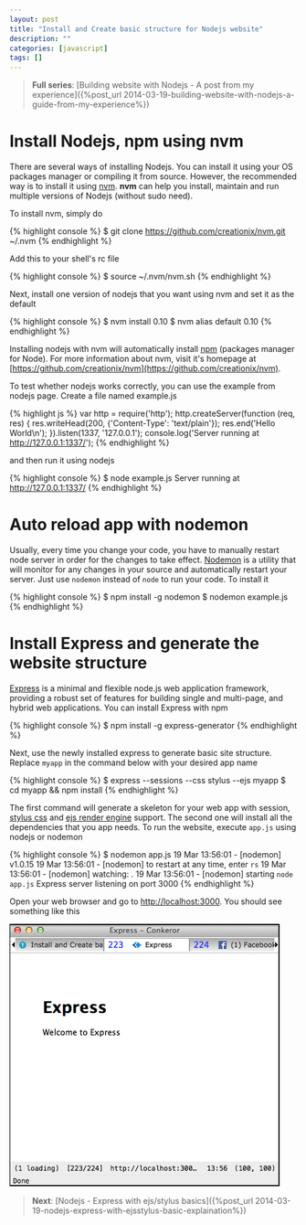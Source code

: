 ```yaml
---
layout: post
title: "Install and Create basic structure for Nodejs website"
description: ""
categories: [javascript]
tags: []
---
```



> **Full series**:
> [Building website with Nodejs - A post from my experience]({%post_url 2014-03-19-building-website-with-nodejs-a-guide-from-my-experience%})

# Install Nodejs, npm using nvm

There are several ways of installing Nodejs. You can install it using your OS
packages manager or compiling it from source. However, the recommended way is to
install it using [nvm](https://github.com/creationix/nvm). **nvm** can help you
install, maintain and run multiple versions of Nodejs (without sudo need).

To install nvm, simply do

{% highlight console %}
$ git clone https://github.com/creationix/nvm.git ~/.nvm
{% endhighlight %}

Add this to your shell's rc file

{% highlight console %}
$ source ~/.nvm/nvm.sh
{% endhighlight %}

Next, install one version of nodejs that you want using nvm and set it as the default

{% highlight console %}
$ nvm install 0.10
$ nvm alias default 0.10
{% endhighlight %}

Installing nodejs with nvm will automatically install
[npm](https://www.npmjs.org/) (packages manager for Node). For more information
about nvm, visit it's homepage at
[https://github.com/creationix/nvm](https://github.com/creationix/nvm).

To test whether nodejs works correctly, you can use the example from nodejs
page. Create a file named example.js

<!-- more -->

{% highlight js %}
var http = require('http');
http.createServer(function (req, res) {
  res.writeHead(200, {'Content-Type': 'text/plain'});
  res.end('Hello World\n');
}).listen(1337, '127.0.0.1');
console.log('Server running at http://127.0.0.1:1337/');
{% endhighlight %}

and then run it using nodejs

{% highlight console %}
$ node example.js
Server running at http://127.0.0.1:1337/
{% endhighlight %}

# Auto reload app with nodemon

Usually, every time you change your code, you have to manually restart node
server in order for the changes to take effect. [Nodemon](https://github.com/remy/nodemon)
is a utility that will
monitor for any changes in your source and automatically restart your server.
Just use `nodemon` instead of `node` to run your code. To install it

{% highlight console %}
$ npm install -g nodemon
$ nodemon example.js
{% endhighlight %}

# Install Express and generate the website structure

[Express](http://expressjs.com/) is a minimal and flexible node.js web
application framework, providing a robust set of features for building single
and multi-page, and hybrid web applications. You can install Express with npm

{% highlight console %}
$ npm install -g express-generator
{% endhighlight %}

Next, use the newly installed express to generate basic site structure. Replace
`myapp` in the command below with your desired app name

{% highlight console %}
$ express --sessions --css stylus --ejs myapp
$ cd myapp && npm install
{% endhighlight %}

The first command will generate a skeleton for your web app with session,
[stylus css](http://learnboost.github.io/stylus/) and
[ejs render engine](http://embeddedjs.com/) support. The second one will install
all the dependencies that you app needs. To run the website, execute `app.js`
using nodejs or nodemon

{% highlight console %}
$ nodemon app.js
19 Mar 13:56:01 - [nodemon] v1.0.15
19 Mar 13:56:01 - [nodemon] to restart at any time, enter `rs`
19 Mar 13:56:01 - [nodemon] watching: *.*
19 Mar 13:56:01 - [nodemon] starting `node app.js`
Express server listening on port 3000
{% endhighlight %}

Open your web browser and go to [http://localhost:3000](http://localhost:3000).
You should see something like this

![Alt Text](/files/2014-03-19-install-and-create-basic-structure-for-nodejs-website/express.png)

> **Next**: [Nodejs - Express with ejs/stylus basics]({%post_url 2014-03-19-nodejs-express-with-ejsstylus-basic-explaination%})
